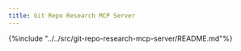 ```yaml
---
title: Git Repo Research MCP Server
---
```


{%include "../../src/git-repo-research-mcp-server/README.md"%}
